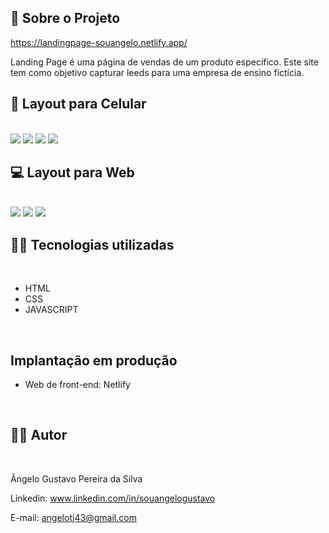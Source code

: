 ## 🔗 Sobre o Projeto

https://landingpage-souangelo.netlify.app/

<p>
Landing Page é uma página de vendas de um produto específico.
Este site tem como objetivo capturar leeds para uma empresa de ensino fictícia.
</p>

## 📱 Layout para Celular
<br>
<img src="./assets/images/Screenshot_1.png"/>
<img src="./assets/images/Screenshot_2.png"/>
<img src="./assets/images/Screenshot_3.png"/>
<img src="./assets/images/Screenshot_4.png"/>
<br>

## 💻 Layout para Web
<br>

<img src="./assets/images/desktop.png"/>
<img src="./assets/images/desktop2.png"/>
<img src="./assets/images/desktop3.png"/>
<br>

## 🧑‍💻 Tecnologias utilizadas
<br>

- HTML
- CSS
- JAVASCRIPT
<br>

## Implantação em produção

- Web de front-end: Netlify
<br>

## 🧑‍💻 Autor
<br>

Ângelo Gustavo Pereira da Silva

Linkedin: www.linkedin.com/in/souangelogustavo

E-mail: angelotj43@gmail.com

